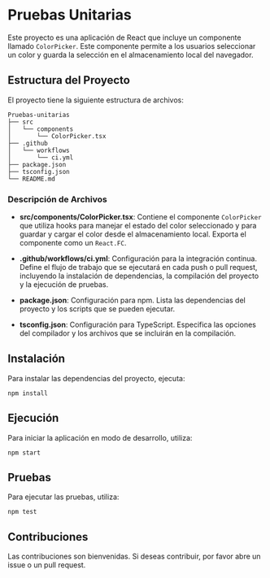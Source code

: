 # Pruebas Unitarias

Este proyecto es una aplicación de React que incluye un componente llamado `ColorPicker`. Este componente permite a los usuarios seleccionar un color y guarda la selección en el almacenamiento local del navegador.

## Estructura del Proyecto

El proyecto tiene la siguiente estructura de archivos:

```
Pruebas-unitarias
├── src
│   └── components
│       └── ColorPicker.tsx
├── .github
│   └── workflows
│       └── ci.yml
├── package.json
├── tsconfig.json
└── README.md
```

### Descripción de Archivos

- **src/components/ColorPicker.tsx**: Contiene el componente `ColorPicker` que utiliza hooks para manejar el estado del color seleccionado y para guardar y cargar el color desde el almacenamiento local. Exporta el componente como un `React.FC`.

- **.github/workflows/ci.yml**: Configuración para la integración continua. Define el flujo de trabajo que se ejecutará en cada push o pull request, incluyendo la instalación de dependencias, la compilación del proyecto y la ejecución de pruebas.

- **package.json**: Configuración para npm. Lista las dependencias del proyecto y los scripts que se pueden ejecutar.

- **tsconfig.json**: Configuración para TypeScript. Especifica las opciones del compilador y los archivos que se incluirán en la compilación.

## Instalación

Para instalar las dependencias del proyecto, ejecuta:

```
npm install
```

## Ejecución

Para iniciar la aplicación en modo de desarrollo, utiliza:

```
npm start
```

## Pruebas

Para ejecutar las pruebas, utiliza:

```
npm test
```

## Contribuciones

Las contribuciones son bienvenidas. Si deseas contribuir, por favor abre un issue o un pull request.